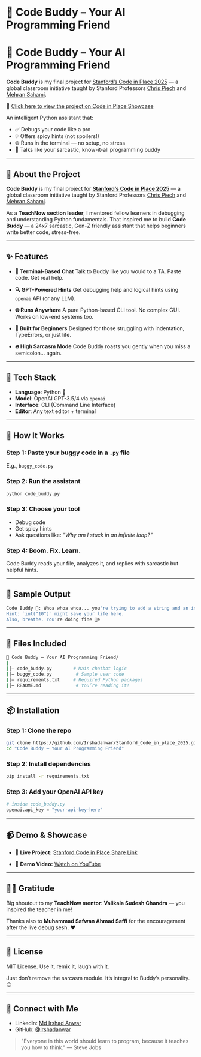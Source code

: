 # 🤖 Code Buddy – Your AI Programming Friend

# 🤖 Code Buddy – Your AI Programming Friend

**Code Buddy** is my final project for [Stanford’s Code in Place 2025](https://codeinplace.stanford.edu/) — a global classroom initiative taught by Stanford Professors [Chris Piech](https://www.linkedin.com/in/chris-piech-44b726a/) and [Mehran Sahami](https://www.linkedin.com/in/mehransahami/).

🔗 [Click here to view the project on Code in Place Showcase](https://codeinplace.stanford.edu/cip5/share/SbRxWdbfFj2ftCtdQuGg)



An intelligent Python assistant that:

* ✅ Debugs your code like a pro
* 💡 Offers spicy hints (not spoilers!)
* 🌐 Runs in the terminal — no setup, no stress
* 🧠 Talks like your sarcastic, know-it-all programming buddy

---

## 📌 About the Project

**Code Buddy** is my final project for **[Stanford’s Code in Place 2025](https://codeinplace.stanford.edu/)**
 — a global classroom initiative taught by Stanford Professors [Chris Piech](https://www.linkedin.com/in/chris-piech-44b726a/) and [Mehran Sahami](https://www.linkedin.com/in/mehransahami/).


As a **TeachNow section leader**, I mentored fellow learners in debugging and understanding Python fundamentals. That inspired me to build **Code Buddy** — a 24x7 sarcastic, Gen-Z friendly assistant that helps beginners write better code, stress-free.

---

## ✨ Features

* **💬 Terminal-Based Chat**
  Talk to Buddy like you would to a TA. Paste code. Get real help.

* **🔍 GPT-Powered Hints**
  Get debugging help and logical hints using `openai` API (or any LLM).

* **🌐 Runs Anywhere**
  A pure Python-based CLI tool. No complex GUI. Works on low-end systems too.

* **🧒 Built for Beginners**
  Designed for those struggling with indentation, TypeErrors, or just life.

* **🔥 High Sarcasm Mode**
  Code Buddy roasts you gently when you miss a semicolon... again.

---

## 💪 Tech Stack

* **Language**: Python 🐍
* **Model**: OpenAI GPT-3.5/4 via `openai`
* **Interface**: CLI (Command Line Interface)
* **Editor**: Any text editor + terminal

---

## 🚀 How It Works

### Step 1: Paste your buggy code in a `.py` file

E.g., `buggy_code.py`

### Step 2: Run the assistant

```bash
python code_buddy.py
```

### Step 3: Choose your tool

* Debug code
* Get spicy hints
* Ask questions like: *"Why am I stuck in an infinite loop?"*

### Step 4: Boom. Fix. Learn.

Code Buddy reads your file, analyzes it, and replies with sarcastic but helpful hints.

---

## 🧪 Sample Output

```bash
Code Buddy 🤖: Whoa whoa whoa... you're trying to add a string and an int on line 4.
Hint: `int("10")` might save your life here.
Also, breathe. You're doing fine 🧠e
```

---

## 📁 Files Included

```bash
📁 Code Buddy – Your AI Programming Friend/
|
|│— code_buddy.py        # Main chatbot logic
|│— buggy_code.py         # Sample user code
|│— requirements.txt     # Required Python packages
|│— README.md             # You’re reading it!
```

---

## 📦 Installation

### Step 1: Clone the repo

```bash
git clone https://github.com/Irshadanwar/Stanford_Code_in_place_2025.git
cd "Code Buddy – Your AI Programming Friend"
```

### Step 2: Install dependencies

```bash
pip install -r requirements.txt
```

### Step 3: Add your OpenAI API key

```python
# inside code_buddy.py
openai.api_key = "your-api-key-here"
```

---

## 📹 Demo & Showcase

* 🔗 **Live Project:**
  [Stanford Code in Place Share Link](https://codeinplace.stanford.edu/cip5/share/SbRxWdbfFj2ftCtdQuGg)

* 🎥 **Demo Video:**
  [Watch on YouTube](https://youtu.be/hc1LgU0uvSI)

---

## 👨‍🏫 Gratitude

Big shoutout to my **TeachNow mentor**:
**Valikala Sudesh Chandra** — you inspired the teacher in me!

Thanks also to **Muhammad Safwan Ahmad Saffi** for the encouragement after the live debug sesh. ❤️

---

## 📄 License

MIT License. Use it, remix it, laugh with it.

Just don’t remove the sarcasm module. It’s integral to Buddy’s personality. 😉

---

## 🌟 Connect with Me

* LinkedIn: [Md Irshad Anwar](https://www.linkedin.com/in/md-irshad-anwar-8b88a9232/)
* GitHub: [@Irshadanwar](https://github.com/Irshadanwar)

> "Everyone in this world should learn to program, because it teaches you how to think." — Steve Jobs
